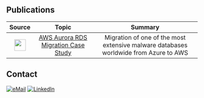 
## Publications

| Source | Topic | Summary |  
|:---:|:---:|:---:|  
| <img src="https://github.com/ddotan/ddotan/assets/13457327/d6a0b9a4-9505-4b69-b6cd-088e116f60d2" width="30" height="30" /> | [AWS Aurora RDS Migration Case Study](https://aws.amazon.com/solutions/case-studies/reasonlabs-case-study/) | Migration of one of the most extensive malware databases worldwide from Azure to AWS |

## Contact

<a href="mailto:ddotand@gmail.com">![eMail](https://img.shields.io/badge/Gmail-D14836?style=flat-square&logo=gmail&logoColor=white)</a>
<a href="https://www.linkedin.com/in/dotan-douek-40512377/">![LinkedIn](https://img.shields.io/badge/LinkedIn-0077B5?style=flat-square&logo=linkedin&logoColor=white)</a>
